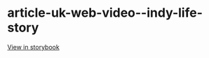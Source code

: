 # article-uk-web-video--indy-life-story

[View in storybook](https://raw.githack.com/Independent-Digital-News-and-Media-Ltd/indy-pwamp-sb/PR-1929-sb/index.html?path=/story/article-uk-web-video--indy-life-story)